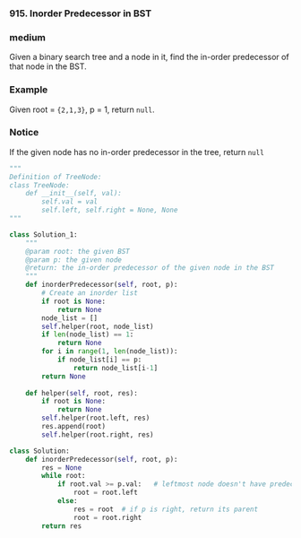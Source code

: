 ### 915. Inorder Predecessor in BST

### medium

Given a binary search tree and a node in it, find the in-order predecessor of that node in the BST.

### Example

Given root = `{2,1,3}`, p = 1, return `null`.

### Notice

If the given node has no in-order predecessor in the tree, return `null`

```python
"""
Definition of TreeNode:
class TreeNode:
    def __init__(self, val):
        self.val = val
        self.left, self.right = None, None
"""

class Solution_1:
    """
    @param root: the given BST
    @param p: the given node
    @return: the in-order predecessor of the given node in the BST
    """
    def inorderPredecessor(self, root, p):
        # Create an inorder list
        if root is None:
            return None
        node_list = []
        self.helper(root, node_list)
        if len(node_list) == 1:
            return None
        for i in range(1, len(node_list)):
            if node_list[i] == p:
                return node_list[i-1]
        return None
        
    def helper(self, root, res):
        if root is None:
            return None
        self.helper(root.left, res)
        res.append(root)
        self.helper(root.right, res)

class Solution:
    def inorderPredecessor(self, root, p):
        res = None
        while root:
            if root.val >= p.val:   # leftmost node doesn't have predecessor
                root = root.left    
            else:
                res = root  # if p is right, return its parent
                root = root.right
        return res
                
```

